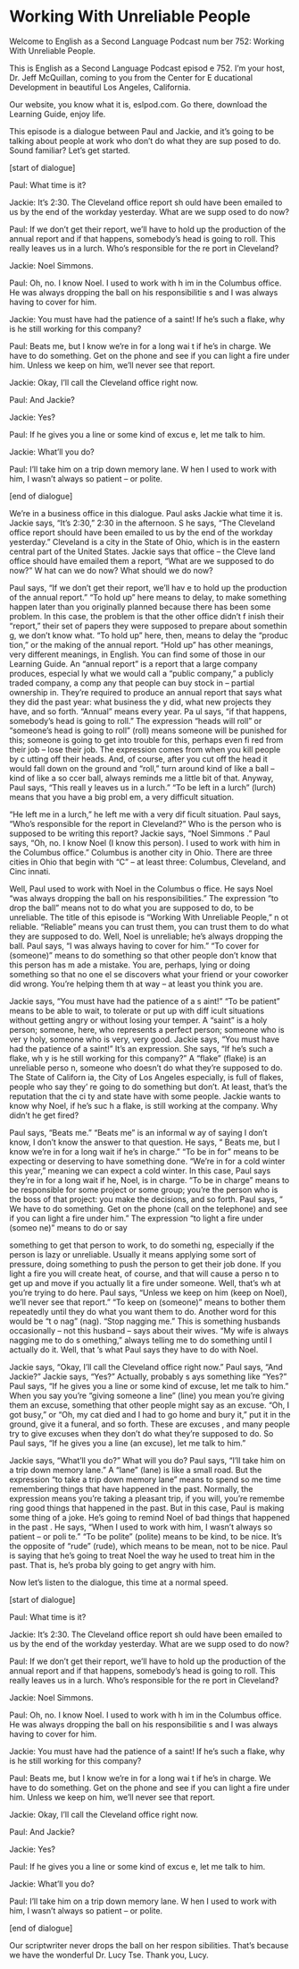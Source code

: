 # Working With Unreliable People

Welcome to English as a Second Language Podcast num ber 752: Working With Unreliable People.

This is English as a Second Language Podcast episod e 752.  I’m your host, Dr. Jeff McQuillan, coming to you from the Center for E ducational Development in beautiful Los Angeles, California.

Our website, you know what it is, eslpod.com.  Go there, download the Learning Guide, enjoy life.

This episode is a dialogue between Paul and Jackie,  and it’s going to be talking about people at work who don’t do what they are sup posed to do.  Sound familiar?  Let’s get started.

[start of dialogue]

Paul:  What time is it?

Jackie:  It’s 2:30.  The Cleveland office report sh ould have been emailed to us by the end of the workday yesterday.  What are we supp osed to do now?

Paul:  If we don’t get their report, we’ll have to hold up the production of the annual report and if that happens, somebody’s head is going to roll.  This really leaves us in a lurch.  Who’s responsible for the re port in Cleveland?

Jackie:  Noel Simmons.

Paul:  Oh, no.  I know Noel.  I used to work with h im in the Columbus office.  He was always dropping the ball on his responsibilitie s and I was always having to cover for him.

Jackie:  You must have had the patience of a saint!   If he’s such a flake, why is he still working for this company?

Paul:  Beats me, but I know we’re in for a long wai t if he’s in charge.  We have to do something.  Get on the phone and see if you can light a fire under him. Unless we keep on him, we’ll never see that report.

Jackie:  Okay, I’ll call the Cleveland office right  now.

Paul:  And Jackie?

Jackie:  Yes?

Paul:  If he gives you a line or some kind of excus e, let me talk to him.

Jackie:  What’ll you do?

Paul:  I’ll take him on a trip down memory lane.  W hen I used to work with him, I wasn’t always so patient – or polite.

[end of dialogue]

We’re in a business office in this dialogue.  Paul asks Jackie what time it is. Jackie says, “It’s 2:30,” 2:30 in the afternoon.  S he says, “The Cleveland office report should have been emailed to us by the end of  the workday yesterday.” Cleveland is a city in the State of Ohio, which is in the eastern central part of the United States.  Jackie says that office – the Cleve land office should have emailed them a report, “What are we supposed to do now?”  W hat can we do now?  What should we do now?

Paul says, “If we don’t get their report, we’ll hav e to hold up the production of the annual report.”  “To hold up” here means to delay, to make something happen later than you originally planned because there has  been some problem.  In this case, the problem is that the other office didn’t f inish their “report,” their set of papers they were supposed to prepare about somethin g, we don’t know what. “To hold up” here, then, means to delay the “produc tion,” or the making of the annual report.  “Hold up” has other meanings, very different meanings, in English.  You can find some of those in our Learning Guide.  An “annual report” is a report that a large company produces, especial ly what we would call a “public company,” a publicly traded company, a comp any that people can buy stock in – partial ownership in.  They’re required to produce an annual report that says what they did the past year: what business the y did, what new projects they have, and so forth.  “Annual” means every year.  Pa ul says, “if that happens, somebody’s head is going to roll.”  The expression “heads will roll” or “someone’s head is going to roll” (roll) means someone will be  punished for this; someone is going to get into trouble for this, perhaps even fi red from their job – lose their job. The expression comes from when you kill people by c utting off their heads.  And, of course, after you cut off the head it would fall  down on the ground and “roll,” turn around kind of like a ball – kind of like a so ccer ball, always reminds me a little bit of that.  Anyway, Paul says, “This reall y leaves us in a lurch.”  “To be left in a lurch” (lurch) means that you have a big probl em, a very difficult situation.

“He left me in a lurch,” he left me with a very dif ficult situation.  Paul says, “Who’s responsible for the report in Cleveland?”  Who is the person who is supposed to be writing this report?  Jackie says, “Noel Simmons .”  Paul says, “Oh, no.  I know Noel (I know this person).  I used to work with him  in the Columbus office.” Columbus is another city in Ohio.  There are three cities in Ohio that begin with “C” – at least three: Columbus, Cleveland, and Cinc innati.

Well, Paul used to work with Noel in the Columbus o ffice.  He says Noel “was always dropping the ball on his responsibilities.”  The expression “to drop the ball” means not to do what you are supposed to do, to be unreliable.  The title of this episode is “Working With Unreliable People,” n ot reliable.  “Reliable” means you can trust them, you can trust them to do what they are supposed to do.  Well, Noel is unreliable; he’s always dropping the ball.  Paul says, “I was always having to cover for him.”  “To cover for (someone)”  means to do something so that other people don’t know that this person has m ade a mistake.  You are, perhaps, lying or doing something so that no one el se discovers what your friend or your coworker did wrong.  You’re helping them th at way – at least you think you are.

Jackie says, “You must have had the patience of a s aint!”  “To be patient” means to be able to wait, to tolerate or put up with diff icult situations without getting angry or without losing your temper.  A “saint” is a holy person; someone, here, who represents a perfect person; someone who is ver y holy, someone who is very, very good.  Jackie says, “You must have had the patience of a saint!”  It’s an expression.  She says, “If he’s such a flake, wh y is he still working for this company?”  A “flake” (flake) is an unreliable perso n, someone who doesn’t do what they’re supposed to do.  The State of Californ ia, the City of Los Angeles especially, is full of flakes, people who say they’ re going to do something but don’t.  At least, that’s the reputation that the ci ty and state have with some people.  Jackie wants to know why Noel, if he’s suc h a flake, is still working at the company.  Why didn’t he get fired?

Paul says, “Beats me.”  “Beats me” is an informal w ay of saying I don’t know, I don’t know the answer to that question.  He says, “ Beats me, but I know we’re in for a long wait if he’s in charge.”  “To be in for”  means to be expecting or deserving to have something done.  “We’re in for a cold winter this year,” meaning we can expect a cold winter.  In this case,  Paul says they’re in for a long wait if he, Noel, is in charge.  “To be in charge” means to be responsible for some project or some group; you’re the person who is the boss of that project: you make the decisions, and so forth.  Paul says, “ We have to do something. Get on the phone (call on the telephone) and see if  you can light a fire under him.”  The expression “to light a fire under (someo ne)” means to do or say

something to get that person to work, to do somethi ng, especially if the person is lazy or unreliable.  Usually it means applying some  sort of pressure, doing something to push the person to get their job done.   If you light a fire you will create heat, of course, and that will cause a perso n to get up and move if you actually lit a fire under someone.  Well, that’s wh at you’re trying to do here.  Paul says, “Unless we keep on him (keep on Noel), we’ll never see that report.”  “To keep on (someone)” means to bother them repeatedly until they do what you want them to do.  Another word for this would be “t o nag” (nag).  “Stop nagging me.”  This is something husbands occasionally – not  this husband – says about their wives.  “My wife is always nagging me to do s omething,” always telling me to do something until I actually do it.  Well, that ’s what Paul says they have to do with Noel.

Jackie says, “Okay, I’ll call the Cleveland office right now.”  Paul says, “And Jackie?”  Jackie says, “Yes?”  Actually, probably s ays something like “Yes?” Paul says, “If he gives you a line or some kind of excuse, let me talk to him.” When you say you’re “giving someone a line” (line) you mean you’re giving them an excuse, something that other people might say as  an excuse.  “Oh, I got busy,” or “Oh, my cat died and I had to go home and  bury it,” put it in the ground, give it a funeral, and so forth.  These are excuses , and many people try to give excuses when they don’t do what they’re supposed to  do.  So Paul says, “If he gives you a line (an excuse), let me talk to him.”

Jackie says, “What’ll you do?”  What will you do?  Paul says, “I’ll take him on a trip down memory lane.”  A “lane” (lane) is like a small road.  But the expression “to take a trip down memory lane” means to spend so me time remembering things that have happened in the past.  Normally, the expression means you’re taking a pleasant trip, if you will, you’re remembe ring good things that happened in the past.  But in this case, Paul is making some thing of a joke.  He’s going to remind Noel of bad things that happened in the past .  He says, “When I used to work with him, I wasn’t always so patient – or poli te.”  “To be polite” (polite) means to be kind, to be nice.  It’s the opposite of  “rude” (rude), which means to be mean, not to be nice.  Paul is saying that he’s going to treat Noel the way he used to treat him in the past.  That is, he’s proba bly going to get angry with him.

Now let’s listen to the dialogue, this time at a normal speed.

[start of dialogue]

Paul:  What time is it?

Jackie:  It’s 2:30.  The Cleveland office report sh ould have been emailed to us by the end of the workday yesterday.  What are we supp osed to do now?

Paul:  If we don’t get their report, we’ll have to hold up the production of the annual report and if that happens, somebody’s head is going to roll.  This really leaves us in a lurch.  Who’s responsible for the re port in Cleveland?

Jackie:  Noel Simmons.

Paul:  Oh, no.  I know Noel.  I used to work with h im in the Columbus office.  He was always dropping the ball on his responsibilitie s and I was always having to cover for him.

Jackie:  You must have had the patience of a saint!   If he’s such a flake, why is he still working for this company?

Paul:  Beats me, but I know we’re in for a long wai t if he’s in charge.  We have to do something.  Get on the phone and see if you can light a fire under him. Unless we keep on him, we’ll never see that report.

Jackie:  Okay, I’ll call the Cleveland office right  now.

Paul:  And Jackie?

Jackie:  Yes?

Paul:  If he gives you a line or some kind of excus e, let me talk to him.

Jackie:  What’ll you do?

Paul:  I’ll take him on a trip down memory lane.  W hen I used to work with him, I wasn’t always so patient – or polite.

[end of dialogue]

Our scriptwriter never drops the ball on her respon sibilities.  That’s because we have the wonderful Dr. Lucy Tse.  Thank you, Lucy.





